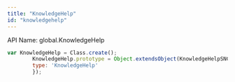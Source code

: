 ```yaml
---
title: "KnowledgeHelp"
id: "knowledgehelp"
---
```


API Name: global.KnowledgeHelp

```js
var KnowledgeHelp = Class.create();
        KnowledgeHelp.prototype = Object.extendsObject(KnowledgeHelpSNC,{
        type: 'KnowledgeHelp'
        });
```